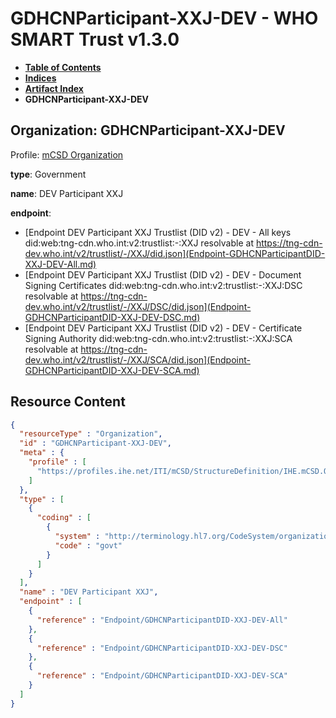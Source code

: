 # GDHCNParticipant-XXJ-DEV - WHO SMART Trust v1.3.0

* [**Table of Contents**](toc.md)
* [**Indices**](indices.md)
* [**Artifact Index**](artifacts.md)
* **GDHCNParticipant-XXJ-DEV**

## Organization: GDHCNParticipant-XXJ-DEV

Profile: [mCSD Organization](https://profiles.ihe.net/ITI/mCSD/4.0.0/StructureDefinition-IHE.mCSD.Organization.html)

**type**: Government

**name**: DEV Participant XXJ

**endpoint**: 

* [Endpoint DEV Participant XXJ Trustlist (DID v2) - DEV - All keys did:web:tng-cdn.who.int:v2:trustlist:-:XXJ resolvable at https://tng-cdn-dev.who.int/v2/trustlist/-/XXJ/did.json](Endpoint-GDHCNParticipantDID-XXJ-DEV-All.md)
* [Endpoint DEV Participant XXJ Trustlist (DID v2) - DEV - Document Signing Certificates did:web:tng-cdn.who.int:v2:trustlist:-:XXJ:DSC resolvable at https://tng-cdn-dev.who.int/v2/trustlist/-/XXJ/DSC/did.json](Endpoint-GDHCNParticipantDID-XXJ-DEV-DSC.md)
* [Endpoint DEV Participant XXJ Trustlist (DID v2) - DEV - Certificate Signing Authority did:web:tng-cdn.who.int:v2:trustlist:-:XXJ:SCA resolvable at https://tng-cdn-dev.who.int/v2/trustlist/-/XXJ/SCA/did.json](Endpoint-GDHCNParticipantDID-XXJ-DEV-SCA.md)



## Resource Content

```json
{
  "resourceType" : "Organization",
  "id" : "GDHCNParticipant-XXJ-DEV",
  "meta" : {
    "profile" : [
      "https://profiles.ihe.net/ITI/mCSD/StructureDefinition/IHE.mCSD.Organization"
    ]
  },
  "type" : [
    {
      "coding" : [
        {
          "system" : "http://terminology.hl7.org/CodeSystem/organization-type",
          "code" : "govt"
        }
      ]
    }
  ],
  "name" : "DEV Participant XXJ",
  "endpoint" : [
    {
      "reference" : "Endpoint/GDHCNParticipantDID-XXJ-DEV-All"
    },
    {
      "reference" : "Endpoint/GDHCNParticipantDID-XXJ-DEV-DSC"
    },
    {
      "reference" : "Endpoint/GDHCNParticipantDID-XXJ-DEV-SCA"
    }
  ]
}

```
